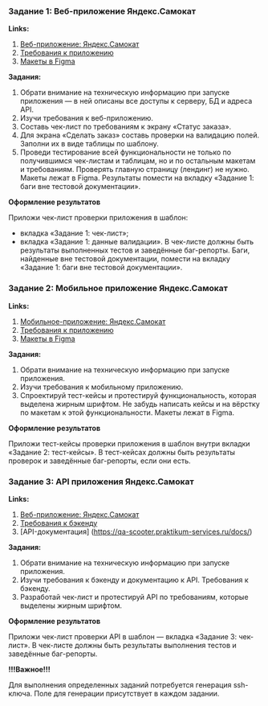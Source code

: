 ### **Задание 1: Веб-приложение Яндекс.Самокат**

**Links:**

1. [Веб-приложение: Яндекс.Самокат](https://qa-scooter.praktikum-services.ru/)
2. [Требования к приложению](https://code.s3.yandex.net/qa/files/requirements_web_app_1.1.pdf)
3. [Макеты в Figma](https://www.figma.com/file/vHgTVzFac8zyxhMZ2o4b2m/web)

**Задания:**

1. Обрати внимание на техническую информацию при запуске приложения — в ней описаны все доступы к серверу, БД и адреса API.
2. Изучи требования к веб-приложению.
3. Составь чек-лист по требованиям к экрану «Статус заказа».
4. Для экрана «Сделать заказ» составь проверки на валидацию полей. Заполни их в виде таблицы по шаблону.
5. Проведи тестирование всей функциональности не только по получившимся чек-листам и таблицам, но и по остальным макетам и требованиям. Проверять главную страницу (лендинг) не нужно. Макеты лежат в Figma. Результаты помести на вкладку «Задание 1: баги вне тестовой документации».

**Оформление результатов**

Приложи чек-лист проверки приложения в шаблон: 
- вкладка «Задание 1: чек-лист»;
- вкладка «Задание 1: данные валидации».
В чек-листе должны быть результаты выполненных тестов и заведённые баг-репорты.
Баги, найденные вне тестовой документации, помести на вкладку «Задание 1: баги вне тестовой документации».


### **Задание 2: Мобильное приложение Яндекс.Самокат**

**Links:**

1. [Мобильное-приложение: Яндекс.Самокат](https://code.s3.yandex.net/qa/files/scooter-v2.0.apk)
2. [Требования к приложению](https://code.s3.yandex.net/qa/files/requirements_mob_app.pdf)
3. [Макеты в Figma](https://www.figma.com/file/kqLqPvSvjLVLomkdadkAnk/mobile)

**Задания:**

1. Обрати внимание на техническую информацию при запуске приложения.
2. Изучи требования к мобильному приложению.
3. Спроектируй тест-кейсы и протестируй функциональность, которая выделена жирным шрифтом. Не забудь написать кейсы и на вёрстку по макетам к этой функциональности. Макеты лежат в Figma.

**Оформление результатов**

Приложи тест-кейсы проверки приложения в шаблон внутри вкладки «Задание 2: тест-кейсы». 
В тест-кейсах должны быть результаты проверок и заведённые баг-репорты, если они есть.


### **Задание 3: API приложения Яндекс.Самокат**

**Links:**

1. [Веб-приложение: Яндекс.Самокат](https://qa-scooter.praktikum-services.ru/)
2. [Требования к бэкенду](https://code.s3.yandex.net/qa/files/requirements_backend.pdf)
3. [API-документация] (https://qa-scooter.praktikum-services.ru/docs/)

**Задания:**

1. Обрати внимание на техническую информацию при запуске приложения.
2. Изучи требования к бэкенду и документацию к API. Требования к бэкенду.
3. Разработай чек-лист и протестируй API по требованиям, которые выделены жирным шрифтом.

**Оформление результатов**

Приложи чек-лист проверки API в шаблон — вкладка «Задание 3: чек-лист». В чек-листе должны быть результаты выполнения тестов и заведённые баг-репорты.



**!!!Важное!!!**

Для выполнения определенных заданий потребуется генерация ssh-ключа. Поле для генерации присутствует в каждом задании. 

